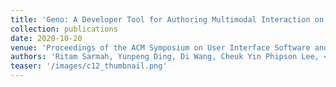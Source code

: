 ```yaml
---
title: 'Geno: A Developer Tool for Authoring Multimodal Interaction on Existing Web Applications'
collection: publications
date: 2020-10-20
venue: 'Proceedings of the ACM Symposium on User Interface Software and Technology (UIST 2020)'
authors: 'Ritam Sarmah, Yunpeng Ding, Di Wang, Cheuk Yin Phipson Lee, <b>Toby Jia-Jun Li</b>, and Xiang \'Anthony\' Chen'
teaser: '/images/c12_thumbnail.png'
---
```

